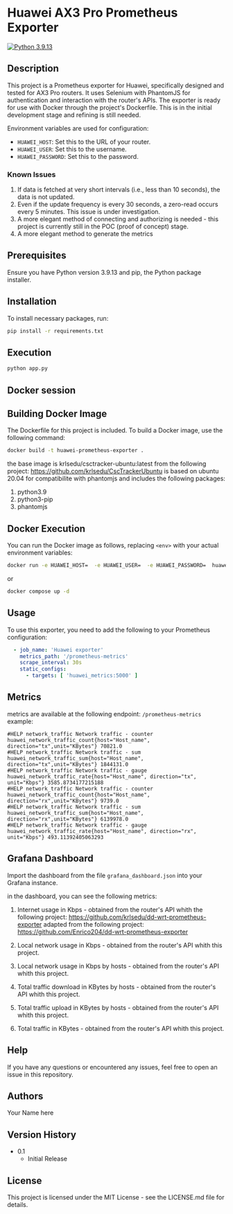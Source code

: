 # Huawei AX3 Pro Prometheus Exporter

[![Python 3.9.13](https://img.shields.io/badge/python-3.9.13-blue.svg)](https://www.python.org/downloads/release/python-3913/)

## Description

This project is a Prometheus exporter for Huawei, specifically designed and tested for AX3 Pro routers. It uses Selenium
with PhantomJS for authentication and interaction with the router's APIs. The exporter is ready for use with Docker
through the project's Dockerfile. This is in the initial development stage and refining is still needed.

Environment variables are used for configuration:

* `HUAWEI_HOST`: Set this to the URL of your router.
* `HUAWEI_USER`: Set this to the username.
* `HUAWEI_PASSWORD`: Set this to the password.

### Known Issues

1) If data is fetched at very short intervals (i.e., less than 10 seconds), the data is not updated.
2) Even if the update frequency is every 30 seconds, a zero-read occurs every 5 minutes. This issue is under
   investigation.
3) A more elegant method of connecting and authorizing is needed - this project is currently still in the POC (proof of
   concept) stage.
4) A more elegant method to generate the metrics

## Prerequisites

Ensure you have Python version 3.9.13 and pip, the Python package installer.

## Installation

To install necessary packages, run:

```bash
pip install -r requirements.txt
```

## Execution
```bash
python app.py
```

## Docker session
## Building Docker Image

The Dockerfile for this project is included. To build a Docker image, use the following command:

```bash
docker build -t huawei-prometheus-exporter .
```
the base image is krlsedu/csctracker-ubuntu:latest
from the following project:
https://github.com/krlsedu/CscTrackerUbuntu
is based on ubuntu 20.04 for compatibilite with phantomjs and includes the following packages:
1) python3.9
2) python3-pip
3) phantomjs


## Docker Execution

You can run the Docker image as follows, replacing `<env>` with your actual environment variables:

```bash
docker run -e HUAWEI_HOST=  -e HUAWEI_USER=  -e HUAWEI_PASSWORD=  huawei-prometheus-exporter
```
or

```bash
docker compose up -d
```

## Usage

To use this exporter, you need to add the following to your Prometheus configuration:

```yaml
  - job_name: 'Huawei exporter'
    metrics_path: '/prometheus-metrics'
    scrape_interval: 30s
    static_configs:
      - targets: [ 'huawei_metrics:5000' ]
```

## Metrics

metrics are available at the following endpoint: `/prometheus-metrics`
example:

```text
#HELP network_traffic Network traffic - counter
huawei_network_traffic_count{host="Host_name", direction="tx",unit="KBytes"} 70821.0
#HELP network_traffic Network traffic - sum
huawei_network_traffic_sum{host="Host_name", direction="tx",unit="KBytes"} 1844131.0
#HELP network_traffic Network traffic - gauge
huawei_network_traffic_rate{host="Host_name", direction="tx", unit="Kbps"} 3585.8734177215188
#HELP network_traffic Network traffic - counter
huawei_network_traffic_count{host="Host_name", direction="rx",unit="KBytes"} 9739.0
#HELP network_traffic Network traffic - sum
huawei_network_traffic_sum{host="Host_name", direction="rx",unit="KBytes"} 6139978.0
#HELP network_traffic Network traffic - gauge
huawei_network_traffic_rate{host="Host_name", direction="rx", unit="Kbps"} 493.11392405063293
```

## Grafana Dashboard
Import the dashboard from the file `grafana_dashboard.json` into your Grafana instance.

in the dashboard, you can see the following metrics:
1) Internet usage in Kbps - obtained from the router's API whith the following project:
https://github.com/krlsedu/dd-wrt-prometheus-exporter adapted from the following project:
https://github.com/Enrico204/dd-wrt-prometheus-exporter

2) Local network usage in Kbps - obtained from the router's API whith this project.
3) Local network usage in Kbps by hosts - obtained from the router's API whith this project.
4) Total traffic download in KBytes by hosts - obtained from the router's API whith this project.
5) Total traffic upload in KBytes by hosts - obtained from the router's API whith this project.
6) Total traffic in KBytes - obtained from the router's API whith this project.

## Help

If you have any questions or encountered any issues, feel free to open an issue in this repository.

## Authors

Your Name here

## Version History

* 0.1
    * Initial Release

## License

This project is licensed under the MIT License - see the LICENSE.md file for details.
